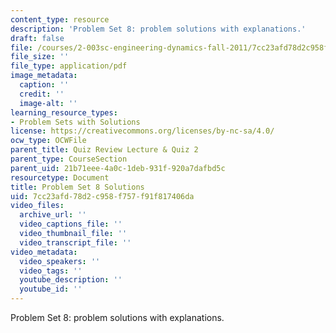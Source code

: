 ```yaml
---
content_type: resource
description: 'Problem Set 8: problem solutions with explanations.'
draft: false
file: /courses/2-003sc-engineering-dynamics-fall-2011/7cc23afd78d2c958f757f91f817406da_MIT2_003SCF11_pset8_sol.pdf
file_size: ''
file_type: application/pdf
image_metadata:
  caption: ''
  credit: ''
  image-alt: ''
learning_resource_types:
- Problem Sets with Solutions
license: https://creativecommons.org/licenses/by-nc-sa/4.0/
ocw_type: OCWFile
parent_title: Quiz Review Lecture & Quiz 2
parent_type: CourseSection
parent_uid: 21b71eee-4a0c-1deb-931f-920a7dafbd5c
resourcetype: Document
title: Problem Set 8 Solutions
uid: 7cc23afd-78d2-c958-f757-f91f817406da
video_files:
  archive_url: ''
  video_captions_file: ''
  video_thumbnail_file: ''
  video_transcript_file: ''
video_metadata:
  video_speakers: ''
  video_tags: ''
  youtube_description: ''
  youtube_id: ''
---
```

Problem Set 8: problem solutions with explanations.